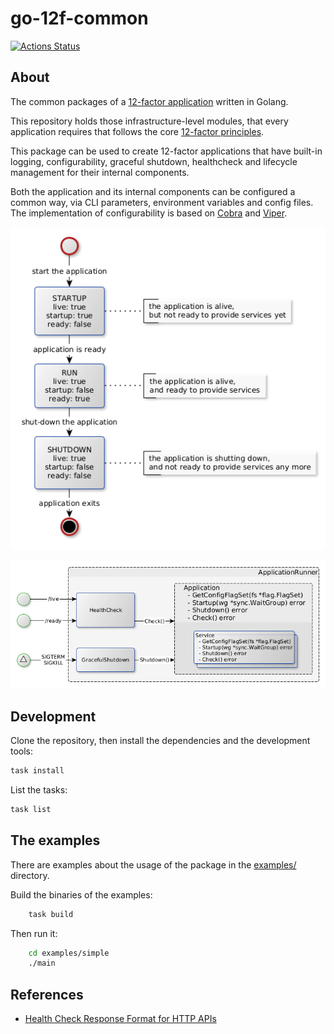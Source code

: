 go-12f-common
=============

[![Actions Status](https://github.com/tombenke/go-12f-common/workflows/ci/badge.svg)](https://github.com/tombenke/go-12f-common)

## About

The common packages of a [12-factor application](https://12factor.net/) written in Golang.

This repository holds those infrastructure-level modules,
that every application requires that follows the core [12-factor principles](https://12factor.net/).

This package can be used to create 12-factor applications that have built-in logging, configurability,
graceful shutdown, healthcheck and lifecycle management for their internal components.

Both the application and its internal components can be configured a common way,
via CLI parameters, environment variables and config files.
The implementation of configurability is based on [Cobra](https://cobra.dev/) and [Viper](https://github.com/spf13/viper).

![The application states](docs/application-states.png)

![The ApplicationRunner instance](docs/ApplicationRunner.png)

## Development

Clone the repository, then install the dependencies and the development tools:

```bash
task install
```

List the tasks:

```bash
task list
```

## The examples

There are examples about the usage of the package in the [examples/](examples/) directory.

Build the binaries of the examples:

```bash
    task build
```

Then run it:

```bash
    cd examples/simple
    ./main
```

## References

- [Health Check Response Format for HTTP APIs](https://datatracker.ietf.org/doc/html/draft-inadarei-api-health-check-06)

